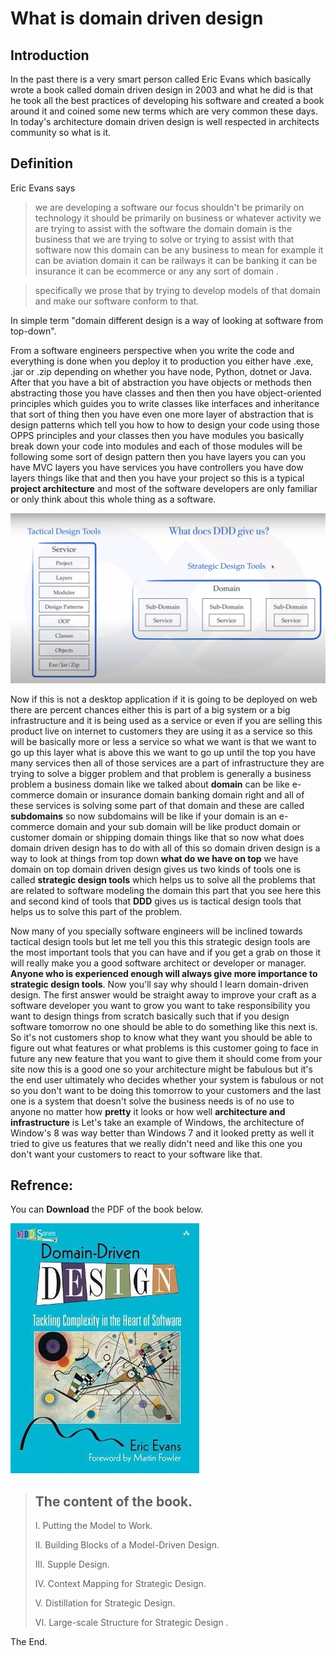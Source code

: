 # What is domain driven design
## Introduction
In the past there is a very smart person called Eric Evans which basically wrote a book called domain driven design in 2003 and what he did is that he took all the best practices of developing his software and created a book around it and coined some new terms which are very common these days. In today's architecture domain driven design is well respected in architects community so what is it.

## Definition
Eric Evans says
> we are developing a software our focus shouldn't be primarily on technology it should be primarily on business or whatever activity we are trying to assist with the software the domain domain is the business that we are trying to solve or trying to assist with that software now this domain can be any business to mean for example it can be aviation domain it can be railways it can be banking it can be insurance it can be ecommerce or any any sort of domain .

> specifically we prose that by trying to develop models of that domain and make our software conform to that.

In simple term "domain different design is a way of looking at software from top-down".

From a software engineers perspective when you write the code and everything is done when you deploy it to production you either have .exe, .jar or .zip depending on whether you have node, Python, dotnet or Java. After that you  have a bit of abstraction you have objects or methods then abstracting those you have classes and then then you have object-oriented principles which guides you to write classes like interfaces and inheritance that sort of thing then you have even one more layer of abstraction that is design patterns which tell you how to how to design your code using those OPPS principles and your classes then you have modules you basically break down your code into modules and each of those modules will be following some sort of design pattern then you have layers you can you have MVC layers you have services you have controllers you have dow layers things like that and then you have your project so this is a typical **project architecture** and most of the software developers are only familiar or only think about this whole thing as a software.

![Tratical Design Tools image](Image.png)

Now if this is not a desktop application if it is going to be deployed on web there are percent chances either this is part of a big system or a big infrastructure and it is being used as a service or even if you are selling this product live on internet to customers they are using it as a service so this will be basically more or less a service so what we want is that we want to go up this layer what is above this we want to go up until the top you have many services then all of those services are a part of infrastructure they are trying to solve a bigger problem and that problem is generally a business problem a business domain like we talked about **domain** can be like e-commerce domain or insurance domain banking domain right and all of these services is solving some part of that domain and these are called **subdomains** so now subdomains will be like if your domain is an e-commerce domain and your sub domain will be like product domain or customer domain or shipping domain things like that so now what does domain driven design has to do with all of this so domain driven design is a way to look at things from top down **what do we have on top** we have domain on top domain driven design gives us two kinds of tools one is called **strategic design tools** which helps us to solve all the problems that are related to software modeling the domain this part that you see here this and second kind of tools that **DDD** gives us is tactical design tools that helps us to solve this part of the problem.

Now many of you specially software engineers will be inclined towards tactical design tools but let me tell you this this strategic design tools are the most important tools that you can have and if you get a grab on those it will really make you a good software architect or developer or manager. **Anyone who is experienced enough will always give more importance to strategic design tools**.
Now you'll say why should I learn domain-driven design. The first answer would be straight away to improve your craft as a software developer you want to grow you want to take responsibility you want to design things from scratch basically such that if you design software tomorrow no one should be able to do something like this next is.
So it's not customers shop to know what they want you should be able to figure out what features or what problems is this customer going to face in future any new feature that you want to give them it should come from your site now this is a good one so your architecture might be fabulous but it's the end user ultimately who decides whether your system is fabulous or not so you don't want to be doing this tomorrow to your customers and the last one is a system that doesn't solve the business needs is of no use to anyone no matter how **pretty** it looks or how well **architecture and infrastructure** is 
Let's take an example of Windows, the architecture of Window's 8 was way better than Windows 7 and it looked pretty as well it tried to give us features that we really didn't need and like this one you don't want your customers to react to your software like that.


## Refrence:

You can **Download** the PDF of the book below.

[![Tratical Design Tools image](Book-cover.jpg)](https://www.domainlanguage.com/wp-content/uploads/2016/05/DDD_Reference_2015-03.pdf)

> ## The content of the book.
> 
> I. Putting the Model to Work.
> 
> II. Building Blocks of a Model-Driven Design.
> 
> III. Supple	Design.
> 
> IV. Context	Mapping for	Strategic Design.
> 
> V. Distillation	for	Strategic Design.
> 
> VI. Large-scale	Structure for Strategic	Design .

The End.
